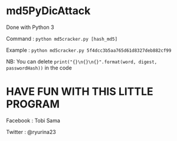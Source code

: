 # md5PyDicAttack

Done with Python 3 

Command :  `python md5cracker.py [hash_md5]`

Example :  `python md5cracker.py 5f4dcc3b5aa765d61d8327deb882cf99`

NB: You can delete  `print("{}\n{}\n{}".format(word, digest, passwordHash))` in the code

# HAVE FUN WITH THIS LITTLE PROGRAM

Facebook : Tobi Sama

Twitter : @ryurina23

